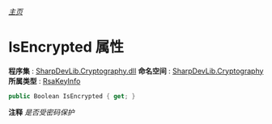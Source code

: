 ###### [主页](./Index.md "主页")
# IsEncrypted 属性
**程序集** : [SharpDevLib.Cryptography.dll](./SharpDevLib.Cryptography.assembly.md "SharpDevLib.Cryptography.dll")
**命名空间** : [SharpDevLib.Cryptography](./SharpDevLib.Cryptography.namespace.md "SharpDevLib.Cryptography")
**所属类型** : [RsaKeyInfo](./SharpDevLib.Cryptography.RsaKeyInfo.md "RsaKeyInfo")
``` csharp
public Boolean IsEncrypted { get; }
```
**注释**
*是否受密码保护*

